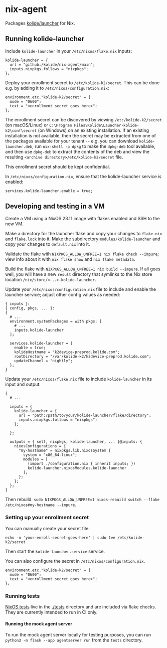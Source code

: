 # nix-agent

Packages [kolide/launcher](https://github.com/kolide/launcher) for Nix.

## Running kolide-launcher

Include `kolide-launcher` in your `/etc/nixos/flake.nix` inputs:

```
kolide-launcher = {
  url = "github:/kolide/nix-agent/main";
  inputs.nixpkgs.follows = "nixpkgs";
};
```

Deploy your enrollment secret to `/etc/kolide-k2/secret`. This can be done e.g.
by adding it to `/etc/nixos/configuration.nix`:

```
environment.etc."kolide-k2/secret" = {
  mode = "0600";
  text = "<enrollment secret goes here>";
};
```

The enrollment secret can be discovered by viewing `/etc/kolide-k2/secret` (on macOS/Linux)
or `C:\Program Files\Kolide\Launcher-kolide-k2\conf\secret` (on Windows) on an existing
installation. If an existing installation is not available, then the secret may be extracted
from one of the packages available for your tenant -- e.g. you can download `kolide-launcher.deb`,
run `nix-shell -p dpkg` to make the `dpkg-deb` tool available, and then use `dpkg-deb` to extract
the contents of the deb and view the resulting `<archive directory>/etc/kolide-k2/secret` file.

This enrollment secret should be kept confidential.

In `/etc/nixos/configuration.nix`, ensure that the kolide-launcher service is enabled:

```
services.kolide-launcher.enable = true;
```

## Developing and testing in a VM

Create a VM using a NixOS 23.11 image with flakes enabled and SSH to the new VM.

Make a directory for the launcher flake and copy your changes to `flake.nix` and `flake.lock` into it.
Make the subdirectory `modules/kolide-launcher` and copy your changes to `default.nix` into it.

Validate the flake with `NIXPKGS_ALLOW_UNFREE=1 nix flake check --impure`; view info
about it with `nix flake show` and `nix flake metadata`.

Build the flake with `NIXPKGS_ALLOW_UNFREE=1 nix build --impure`. If all goes well,
you will have a new `result` directory that symlinks to the Nix store location
`/nix/store/<...>-kolide-launcher`.

Update your `/etc/nixos/configuration.nix` file to include and enable the launcher service;
adjust other config values as needed:

```
{ inputs }:
{ config, pkgs, ... }:
{
  # ...
  environment.systemPackages = with pkgs; [
    # ...
    inputs.kolide-launcher
  ];

  services.kolide-launcher = {
    enable = true;
    kolideHostname = "k2device-preprod.kolide.com";
    rootDirectory = "/var/kolide-k2/k2device-preprod.kolide.com";
    updateChannel = "nightly";
  };
}
```

Update your `/etc/nixos/flake.nix` file to include `kolide-launcher` in its input and output:

```
{
  # ...

  inputs = {
    kolide-launcher = {
      url = "path:/path/to/your/kolide-launcher/flake/directory";
      inputs.nixpkgs.follows = "nixpkgs";
    };

  };

  outputs = { self, nixpkgs, kolide-launcher, ... }@inputs: {
    nixosConfigurations = {
      "my-hostname" = nixpkgs.lib.nixosSystem {
        system = "x86_64-linux";
        modules = [
          (import ./configuration.nix { inherit inputs; })
          kolide-launcher.nixosModules.kolide-launcher
        ];
      };
    };
  };
}
```

Then rebuild: `sudo NIXPKGS_ALLOW_UNFREE=1 nixos-rebuild switch --flake /etc/nixos#my-hostname --impure`.

### Setting up your enrollment secret

You can manually create your secret file:

```
echo -n 'your-enroll-secret-goes-here' | sudo tee /etc/kolide-k2/secret
```

Then start the `kolide-launcher.service` service.

You can also configure the secret in `/etc/nixos/configuration.nix`.

```
environment.etc."kolide-k2/secret" = {
  mode = "0600";
  text = "<enrollment secret goes here>";
};
```

### Running tests

[NixOS tests](https://nixos.org/manual/nixos/stable/index.html#sec-nixos-tests)
live in the [./tests](./tests) directory and are included via flake checks.
They are currently intended to run in CI only.

#### Running the mock agent server

To run the mock agent server locally for testing purposes, you can run
`python3 -m flask --app agentserver run` from the `tests` directory.
